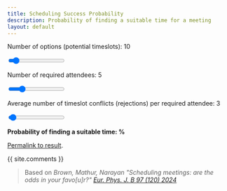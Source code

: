 ```yaml
---
title: Scheduling Success Probability
description: Probability of finding a suitable time for a meeting
layout: default
---
```


<script src="https://cdn.jsdelivr.net/npm/chart.js" defer></script>

Number of options (potential timeslots): <span id="l">10</span>

<input type="range" min="1" max="100" value="10" class="slider" id="slots">

Number of required attendees: <span id="m">5</span>

<input type="range" min="1" max="20" value="5" class="slider" id="respondents">

Average number of timeslot conflicts (rejections) per required attendee: <span id="r">3</span>

<input type="range" min="0" max="100" value="3" class="slider" id="conflicts">

**Probability of finding a suitable time: <span id="probability"></span>%**

<div><canvas id="barChart"></canvas></div>

<a id="link" href=".">Permalink to result</a>.

{{ site.comments }}

> Based on *Brown, Mathur, Narayan "Scheduling meetings: are the odds in your favo[u]r?"* [*Eur. Phys. J. B 97 (120) 2024*](https://doi.org/10.1140/epjb/s10051-024-00742-z)

<script>
var l = document.getElementById("slots");
var m = document.getElementById("respondents");
var r = document.getElementById("conflicts");
var p = document.getElementById("probability");
// Set default values from URL parameters
var matches = /l=([0-9]+)/.exec(window.location.search);
l.value = matches ? parseInt(matches[1]) : 10;
matches = /m=([0-9]+)/.exec(window.location.search);
m.value = matches ? parseInt(matches[1]) : 5;
matches = /r=([0-9]+)/.exec(window.location.search);
r.value = matches ? parseInt(matches[1]) : 3;

function fact(n, base=0) {
  return n > base ? BigInt(n) * fact(n - 1, base) : 1n;
}
function gcd(a, b) {
  if (!b) return a;
  return gcd(b, a % b);
}
function bigDiv(a, b) {
  divisor = gcd(a, b);
  a /= divisor;
  b /= divisor;
  return Number(a / b) + Number(a % b) / Number(b);
}
function getProb(l, m, r, g) {
  // g: number of conflicts
  var prob = 0;
  for (var j = 0; j <= l - r - g; j++) {
    prob += Math.pow(-1, j) * bigDiv(fact(l, l - g - j), fact(j) * fact(g)) * Math.pow(
      bigDiv(fact(l - g - j, l - r - g - j), fact(l, l - r)),
      m
    );
  }
  return Math.max(0, prob > 1 ? 0 : prob);
}
// wait for chart.js
document.addEventListener("DOMContentLoaded", () => {
  var chart = new Chart(document.getElementById('barChart'), {
    type: 'bar',
    data: {
      labels: Array.from({length: l.value - r.value + 1}, (_, g) => g),
      datasets: [{
        label: "Probability (y-axis) of number of conflicts (x-axis)",
        data: Array.from({length: l.value}, (_, g) => 0)}]},
    options: {
      scales: {y: {beginAtZero: true, min: 0, max: 100}}}});
  function update() {
    document.getElementById("l").innerHTML = l.value;
    document.getElementById("m").innerHTML = m.value;
    document.getElementById("r").innerHTML = r.value;
    r.max = l.value;
    chart.data.labels = Array.from({length: l.value - r.value + 1}, (_, g) => g);
    chart.data.datasets[0].data = Array.from({length: l.value - r.value + 1}, (_, g) => {
      return getProb(l.value, m.value, r.value, g) * 100;
    });
    chart.update();
    p.innerHTML = Math.round(100 * (1 - getProb(l.value, m.value, r.value, 0)));
    document.getElementById("link").href = "./?l=" + l.value + "&m=" + m.value + "&r=" + r.value;
  }

  update();
  l.oninput = m.oninput = r.oninput = update;
});
</script>
